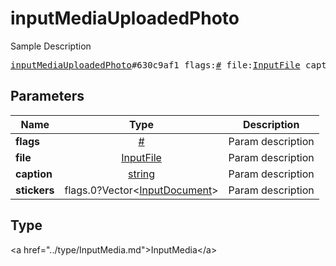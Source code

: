 # inputMediaUploadedPhoto

Sample Description

<pre>
<a href="../constructor/inputMediaUploadedPhoto.md">inputMediaUploadedPhoto</a>#630c9af1 flags:<a href="../type/#.md">#</a> file:<a href="../type/InputFile.md">InputFile</a> caption:<a href="../type/string.md">string</a> stickers:flags.0?Vector&lt;<a href="../type/InputDocument.md">InputDocument</a>&gt; = <a href="../type/InputMedia.md">InputMedia</a>;
</pre>

## Parameters

| Name | Type | Description |
|------|:----:|-------------|
| **flags** | <a href="../type/#.md">#</a> | Param description |
| **file** | <a href="../type/InputFile.md">InputFile</a> | Param description |
| **caption** | <a href="../type/string.md">string</a> | Param description |
| **stickers** | flags.0?Vector&lt;<a href="../type/InputDocument.md">InputDocument</a>&gt; | Param description |

## Type

&lt;a href=&#34;../type/InputMedia.md&#34;&gt;InputMedia&lt;/a&gt;
